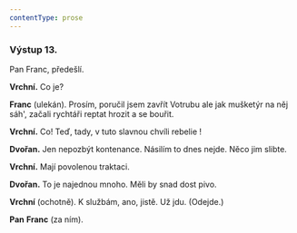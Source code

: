 ```yaml
---
contentType: prose
---
```


### Výstup 13.

Pan Franc, předešlí.

**Vrchní.** Co je?

**Franc** (ulekán). Prosím, poručil jsem zavřít Votrubu ale jak mušketýr na něj sáh', začali rychtáři reptat hrozit a se bouřit.

**Vrchní.** Co! Teď, tady, v tuto slavnou chvíli rebelie !

**Dvořan.** Jen nepozbýt kontenance. Násilím to dnes nejde. Něco jim slibte. 

**Vrchní.** Mají povolenou traktaci.

**Dvořan.** To je najednou mnoho. Měli by snad dost pivo.

**Vrchní** (ochotně). K službám, ano, jistě. Už jdu. (Odejde.)

**Pan** **Franc** (za ním).
